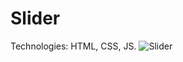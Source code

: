 # Slider
Technologies: HTML, CSS, JS.
![Slider](https://user-images.githubusercontent.com/64933879/136118568-a98e4307-fe29-486c-95ae-986253ee897e.gif)

